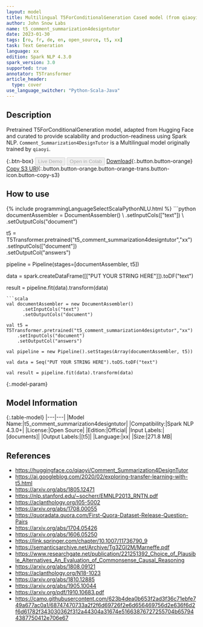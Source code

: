 ```yaml
---
layout: model
title: Multilingual T5ForConditionalGeneration Cased model (from qiaoyi)
author: John Snow Labs
name: t5_comment_summarization4designtutor
date: 2023-01-30
tags: [ro, fr, de, en, open_source, t5, xx]
task: Text Generation
language: xx
edition: Spark NLP 4.3.0
spark_version: 3.0
supported: true
annotator: T5Transformer
article_header:
  type: cover
use_language_switcher: "Python-Scala-Java"
---
```


## Description

Pretrained T5ForConditionalGeneration model, adapted from Hugging Face and curated to provide scalability and production-readiness using Spark NLP. `Comment_Summarization4DesignTutor` is a Multilingual model originally trained by `qiaoyi`.

{:.btn-box}
<button class="button button-orange" disabled>Live Demo</button>
<button class="button button-orange" disabled>Open in Colab</button>
[Download](https://s3.amazonaws.com/auxdata.johnsnowlabs.com/public/models/t5_comment_summarization4designtutor_xx_4.3.0_3.0_1675096380129.zip){:.button.button-orange}
[Copy S3 URI](s3://auxdata.johnsnowlabs.com/public/models/t5_comment_summarization4designtutor_xx_4.3.0_3.0_1675096380129.zip){:.button.button-orange.button-orange-trans.button-icon.button-copy-s3}

## How to use



<div class="tabs-box" markdown="1">
{% include programmingLanguageSelectScalaPythonNLU.html %}
```python
documentAssembler = DocumentAssembler() \
    .setInputCols(["text"]) \
    .setOutputCols("document")

t5 = T5Transformer.pretrained("t5_comment_summarization4designtutor","xx") \
    .setInputCols(["document"]) \
    .setOutputCol("answers")
    
pipeline = Pipeline(stages=[documentAssembler, t5])

data = spark.createDataFrame([["PUT YOUR STRING HERE"]]).toDF("text")

result = pipeline.fit(data).transform(data)
```
```scala
val documentAssembler = new DocumentAssembler() 
      .setInputCols("text")
      .setOutputCols("document")
       
val t5 = T5Transformer.pretrained("t5_comment_summarization4designtutor","xx") 
    .setInputCols("document")
    .setOutputCol("answers")
   
val pipeline = new Pipeline().setStages(Array(documentAssembler, t5))

val data = Seq("PUT YOUR STRING HERE").toDS.toDF("text")

val result = pipeline.fit(data).transform(data)
```
</div>

{:.model-param}
## Model Information

{:.table-model}
|---|---|
|Model Name:|t5_comment_summarization4designtutor|
|Compatibility:|Spark NLP 4.3.0+|
|License:|Open Source|
|Edition:|Official|
|Input Labels:|[documents]|
|Output Labels:|[t5]|
|Language:|xx|
|Size:|271.8 MB|

## References

- https://huggingface.co/qiaoyi/Comment_Summarization4DesignTutor
- https://ai.googleblog.com/2020/02/exploring-transfer-learning-with-t5.html
- https://arxiv.org/abs/1805.12471
- https://nlp.stanford.edu/~socherr/EMNLP2013_RNTN.pdf
- https://aclanthology.org/I05-5002
- https://arxiv.org/abs/1708.00055
- https://quoradata.quora.com/First-Quora-Dataset-Release-Question-Pairs
- https://arxiv.org/abs/1704.05426
- https://arxiv.org/abs/1606.05250
- https://link.springer.com/chapter/10.1007/11736790_9
- https://semanticsarchive.net/Archive/Tg3ZGI2M/Marneffe.pdf
- https://www.researchgate.net/publication/221251392_Choice_of_Plausible_Alternatives_An_Evaluation_of_Commonsense_Causal_Reasoning
- https://arxiv.org/abs/1808.09121
- https://aclanthology.org/N18-1023
- https://arxiv.org/abs/1810.12885
- https://arxiv.org/abs/1905.10044
- https://arxiv.org/pdf/1910.10683.pdf
- https://camo.githubusercontent.com/623b4dea0b653f2ad3f36c71ebfe749a677ac0a1/68747470733a2f2f6d69726f2e6d656469756d2e636f6d2f6d61782f343030362f312a44304a31674e51663876727255704b657944387750412e706e67
